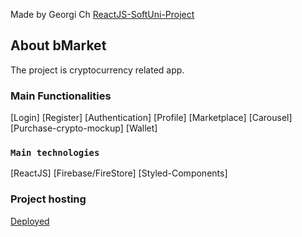 Made by Georgi Ch [ReactJS-SoftUni-Project](https://softuni.bg/)

## About bMarket

The project is cryptocurrency related app.

### Main Functionalities
[Login]
[Register]
[Authentication]
[Profile]
[Marketplace]
[Carousel]
[Purchase-crypto-mockup]
[Wallet]


### `Main technologies`
[ReactJS]
[Firebase/FireStore]
[Styled-Components]

### Project hosting
[Deployed](https://softuni-reactjs-project-c80bc.web.app/)


